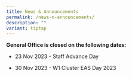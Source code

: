 ```yaml
---
title: News & Announcements
permalink: /news-n-announcements/
description: ""
variant: tiptap
---
```

<p><strong>General Office is closed on the following dates:</strong></p><ul><li><p>23 Nov 2023 - Staff Advance Day</p></li><li><p>30 Nov 2023 - W1 Cluster EAS Day 2023</p></li></ul><p></p>